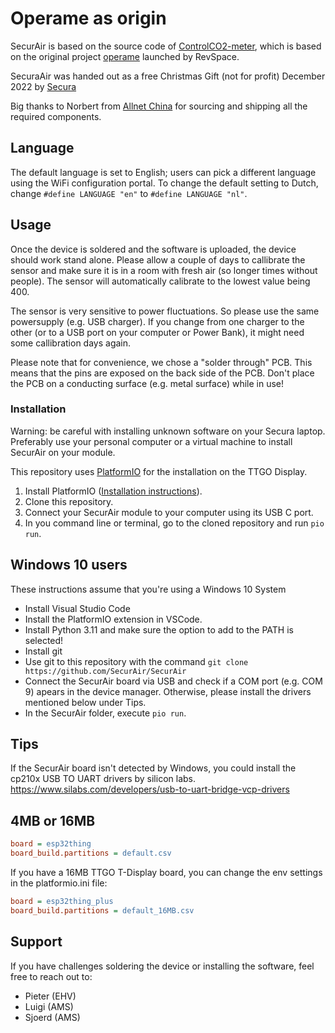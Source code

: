 # Operame as origin

SecurAir is based on the source code of [ControlCO2-meter](https://controlco2.space), which is based on the original project [operame](https://operame.nl/Operame) launched by RevSpace.

SecuraAir was handed out as a free Christmas Gift (not for profit) December 2022 by [Secura](https://www.secura.com)

Big thanks to Norbert from [Allnet China](https://shop.allnetchina.cn/) for sourcing and shipping all the required components.

## Language

The default language is set to English; users can pick a different language using the
WiFi configuration portal. To change the default setting to Dutch, change
`#define LANGUAGE "en"` to `#define LANGUAGE "nl"`.

## Usage

Once the device is soldered and the software is uploaded, the device should work stand alone.
Please allow a couple of days to callibrate the sensor and make sure it is in a room with fresh air (so longer times without people). The sensor will automatically calibrate to the lowest value being 400.

The sensor is very sensitive to power fluctuations.  So please use the same powersupply (e.g. USB charger). If you change from one charger to the other (or to a USB port on your computer or Power Bank), it might need some callibration days again.

Please note that for convenience, we chose a "solder through" PCB. This means that the pins are exposed on the back side of the PCB. Don't place the PCB on a conducting surface (e.g. metal surface) while in use!

### Installation

Warning: be careful with installing unknown software on your Secura laptop. Preferably use your personal computer or a virtual machine to install SecurAir on your module.

This repository uses [PlatformIO](https://platformio.org/) for the installation on the TTGO Display.

1. Install PlatformIO ([Installation instructions](https://docs.platformio.org/en/latest/core/installation/shell-commands.html#piocore-install-shell-commands)).
2. Clone this repository.
3. Connect your SecurAir module to your computer using its USB C port.
4. In you command line or terminal, go to the cloned repository and run `pio run`.
  
## Windows 10 users
These instructions assume that you're using a Windows 10 System

- Install Visual Studio Code 
- Install the PlatformIO extension in VSCode.
- Install Python 3.11 and make sure the option to add to the PATH is selected!
- Install git
- Use git to this repository with the command `git clone https://github.com/SecurAir/SecurAir`
- Connect the SecurAir board via USB and check if a COM port (e.g. COM 9) apears in the device manager. Otherwise, please install the drivers mentioned below under Tips.
- In the SecurAir folder, execute `pio run`.

## Tips

If the SecurAir board isn't detected by Windows, you could install the cp210x USB TO UART drivers by silicon labs.
https://www.silabs.com/developers/usb-to-uart-bridge-vcp-drivers

## 4MB or 16MB

``` ini
board = esp32thing
board_build.partitions = default.csv
```

If you have a 16MB TTGO T-Display board, you can change the env settings in the platformio.ini file:

``` ini
board = esp32thing_plus
board_build.partitions = default_16MB.csv
```

## Support

If you have challenges soldering the device or installing the software, feel free to reach out to:

- Pieter (EHV)
- Luigi (AMS)
- Sjoerd (AMS)

